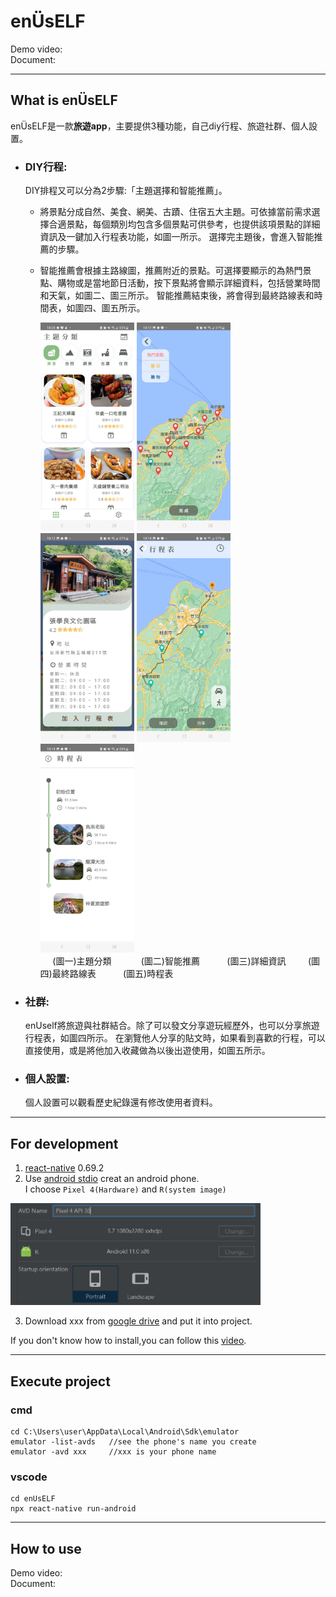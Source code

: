 # enÜsELF
Demo video:<Br>
Document:<Br>

------------------------
  
## What is enÜsELF

enÜsELF是一款**旅遊app**，主要提供3種功能，自己diy行程、旅遊社群、個人設置。 

- ### DIY行程:
  DIY排程又可以分為2步驟:「主題選擇和智能推薦」。
  - 將景點分成自然、美食、網美、古蹟、住宿五大主題。可依據當前需求選擇合適景點，每個類別均包含多個景點可供參考，也提供該項景點的詳細資訊及一鍵加入行程表功能，如圖一所示。
選擇完主題後，會進入智能推薦的步驟。
  - 智能推薦會根據主路線圖，推薦附近的景點。可選擇要顯示的為熱門景點、購物或是當地節日活動，按下景點將會顯示詳細資料，包括營業時間和天氣，如圖二、圖三所示。
智能推薦結束後，將會得到最終路線表和時間表，如圖四、圖五所示。
 
      <img src="/readmeImg/theme.jpg" alt="theme" title="theme" width="150">
      <img src="/readmeImg/map.jpg" alt="map" title="map" width="150">
      <img src="/readmeImg/detail.jpg" alt="detail" title="detail" width="150">
      <img src="/readmeImg/final.jpg" alt="final" title="final" width="150">
      <img src="/readmeImg/timeline.jpg" alt="timeline" title="timeline" width="150"><br>
      &nbsp&nbsp&nbsp&nbsp&nbsp(圖一)主題分類
      &nbsp&nbsp&nbsp&nbsp&nbsp&nbsp&nbsp&nbsp&nbsp&nbsp&nbsp(圖二)智能推薦
      &nbsp&nbsp&nbsp&nbsp&nbsp&nbsp&nbsp&nbsp&nbsp&nbsp(圖三)詳細資訊
      &nbsp&nbsp&nbsp&nbsp&nbsp&nbsp&nbsp&nbsp(圖四)最終路線表
      &nbsp&nbsp&nbsp&nbsp&nbsp&nbsp&nbsp&nbsp&nbsp&nbsp(圖五)時程表
  
- ### 社群:
  enUself將旅遊與社群結合。除了可以發文分享遊玩經歷外，也可以分享旅遊行程表，如圖四所示。
  在瀏覽他人分享的貼文時，如果看到喜歡的行程，可以直接使用，或是將他加入收藏做為以後出遊使用，如圖五所示。

  
- ### 個人設置:
   個人設置可以觀看歷史紀錄還有修改使用者資料。

------------------

## For development
1. [react-native](https://reactnative.dev/docs/environment-setup) 0.69.2 </br>
2. Use [android stdio](https://developer.android.com/studio) creat an android phone.<br>
I choose `Pixel 4(Hardware)` and `R(system image)`<br>
<img src="/readmeImg/android-version.jpg" alt="android_ver" title="android_ver" width="400">
  
3. Download xxx from [google drive]() and put it into project.<br>

If you don't know how to install,you can follow this [video](https://www.youtube.com/watch?v=oZFCt69Bccc).</br>

-------------

## Execute project
### cmd
```
cd C:\Users\user\AppData\Local\Android\Sdk\emulator
emulator -list-avds   //see the phone's name you create
emulator -avd xxx     //xxx is your phone name
```
### vscode
```  
cd enUsELF
npx react-native run-android
```

----

## How to use

Demo video:<Br>
Document:<Br>

